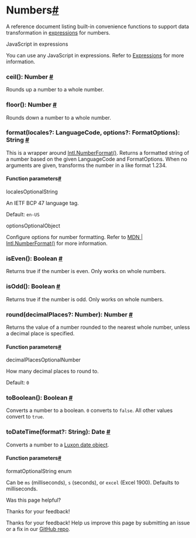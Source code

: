 [ ](https://github.com/n8n-io/n8n-docs/edit/main/docs/code/builtin/data-transformation-functions/numbers.md "Edit this page")

# Numbers[#](#numbers "Permanent link")

A reference document listing built-in convenience functions to support data transformation in [expressions](../../../../glossary/#expression-n8n) for numbers.

JavaScript in expressions

You can use any JavaScript in expressions. Refer to [Expressions](../../../expressions/) for more information.

###  ceil(): Number [#](#number-ceil "Permanent link")

Rounds up a number to a whole number. 

###  floor(): Number [#](#number-floor "Permanent link")

Rounds down a number to a whole number. 

###  format(locales?: LanguageCode, options?: FormatOptions): String [#](#number-format "Permanent link")

This is a wrapper around [Intl.NumberFormat()](https://developer.mozilla.org/en-US/docs/Web/JavaScript/Reference/Global_Objects/Intl/NumberFormat/NumberFormat). Returns a formatted string of a number based on the given LanguageCode and FormatOptions. When no arguments are given, transforms the number in a like format 1.234. 

#### Function parameters[#](#function-parameters "Permanent link")

localesOptionalString

An IETF BCP 47 language tag.

Default: `en-US`

optionsOptionalObject

Configure options for number formatting. Refer to [MDN | Intl.NumberFormat()](https://developer.mozilla.org/en-US/docs/Web/JavaScript/Reference/Global_Objects/Intl/NumberFormat/NumberFormat) for more information.

###  isEven(): Boolean [#](#number-isEven "Permanent link")

Returns true if the number is even. Only works on whole numbers. 

###  isOdd(): Boolean [#](#number-isOdd "Permanent link")

Returns true if the number is odd. Only works on whole numbers. 

###  round(decimalPlaces?: Number): Number [#](#number-round "Permanent link")

Returns the value of a number rounded to the nearest whole number, unless a decimal place is specified. 

#### Function parameters[#](#function-parameters_1 "Permanent link")

decimalPlacesOptionalNumber

How many decimal places to round to.

Default: `0`

###  toBoolean(): Boolean [#](#number-toBoolean "Permanent link")

Converts a number to a boolean. `0` converts to `false`. All other values convert to `true`. 

###  toDateTime(format?: String): Date [#](#number-toDateTime "Permanent link")

Converts a number to a [Luxon date object](https://docs.n8n.io/code/cookbook/luxon/). 

#### Function parameters[#](#function-parameters_2 "Permanent link")

formatOptionalString enum

Can be `ms` (milliseconds), `s` (seconds), or `excel` (Excel 1900). Defaults to milliseconds.

Was this page helpful? 

Thanks for your feedback! 

Thanks for your feedback! Help us improve this page by submitting an issue or a fix in our [GitHub repo](https://github.com/n8n-io/n8n-docs). 
